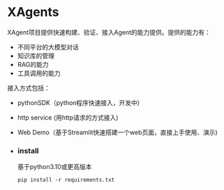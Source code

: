 # XAgents

XAgent项目提供快速构建、验证、接入Agent的能力提供。提供的能力有：

- 不同平台的大模型对话
- 知识库的管理
- RAG的能力
- 工具调用的能力

接入方式包括：

- pythonSDK（python程序快速接入，开发中)
- http service (用http请求的方式接入)
- Web Demo（基于Streamlit快速搭建一个web页面，直接上手使用、演示)
- ### install

  基于python3.10或更高版本

  `pip install -r requirements.txt`
